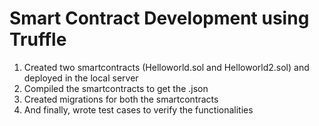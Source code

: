 # Smart Contract Development using Truffle
1. Created two smartcontracts (Helloworld.sol and Helloworld2.sol) and deployed in the local server
2. Compiled the smartcontracts to get the .json
3. Created migrations for both the smartcontracts
4. And finally, wrote test cases to verify the functionalities
